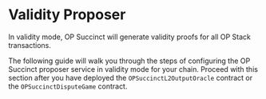 # Validity Proposer

In validity mode, OP Succinct will generate validity proofs for all OP Stack transactions. 

The following guide will walk you through the steps of configuring the OP Succinct proposer service in validity mode for your chain. Proceed with this section after you have deployed the `OPSuccinctL2OutputOracle` contract or the `OPSuccinctDisputeGame` contract.